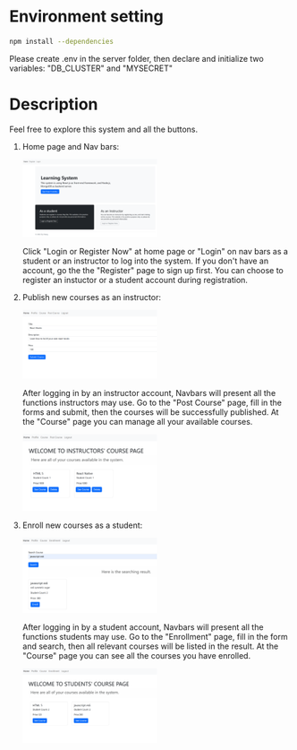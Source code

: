 # Environment setting

```sh
npm install --dependencies
```
Please create .env in the server folder, then declare and initialize two variables: "DB_CLUSTER" and "MYSECRET"

# Description

Feel free to explore this system and all the buttons.

1. Home page and Nav bars:

   <img src="./pic/home.png" width="50%" height="50%">

   Click "Login or Register Now" at home page or "Login" on nav bars as a student or an instructor to log into the system. If you don't have an account, go the the "Register" page to sign up first. You can choose to register an instuctor or a student account during registration.

2. Publish new courses as an instructor:

   <img src="./pic/newpost.png" width="50%" height="50%">

   After logging in by an instructor account, Navbars will present all the functions instructors may use. Go to the "Post Course" page, fill in the forms and submit, then the courses will be successfully published. At the "Course" page you can manage all your available courses.

   <img src="./pic/published.png" width="50%" height="50%">

3. Enroll new courses as a student:

   <img src="./pic/enroll.png" width="50%" height="50%">

   After logging in by a student account, Navbars will present all the functions students may use. Go to the "Enrollment" page, fill in the form and search, then all relevant courses will be listed in the result. At the "Course" page you can see all the courses you have enrolled.

   <img src="./pic/student%20courses.png" width="50%" height="50%">
